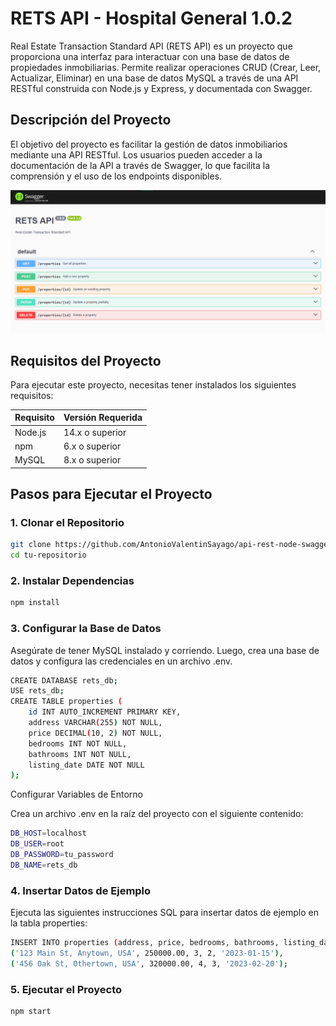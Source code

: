 # RETS API  - Hospital General 1.0.2

Real Estate Transaction Standard API (RETS API) es un proyecto que proporciona una interfaz para interactuar con una base de datos de propiedades inmobiliarias. Permite realizar operaciones CRUD (Crear, Leer, Actualizar, Eliminar) en una base de datos MySQL a través de una API RESTful construida con Node.js y Express, y documentada con Swagger.

## Descripción del Proyecto

El objetivo del proyecto es facilitar la gestión de datos inmobiliarios mediante una API RESTful. Los usuarios pueden acceder a la documentación de la API a través de Swagger, lo que facilita la comprensión y el uso de los endpoints disponibles.

![Demo Version 1.0](src/assets/demo.png)

## Requisitos del Proyecto

Para ejecutar este proyecto, necesitas tener instalados los siguientes requisitos:

| Requisito     | Versión Requerida          |
|---------------|----------------------------|
| Node.js       | 14.x o superior            |
| npm           | 6.x o superior             |
| MySQL         | 8.x o superior             |

## Pasos para Ejecutar el Proyecto

### 1. Clonar el Repositorio

```bash
git clone https://github.com/AntonioValentinSayago/api-rest-node-swagger
cd tu-repositorio
```

### 2. Instalar Dependencias
```bash
npm install
```

### 3. Configurar la Base de Datos
Asegúrate de tener MySQL instalado y corriendo. Luego, crea una base de datos y configura las credenciales en un archivo .env.
```bash
CREATE DATABASE rets_db;
USE rets_db;
CREATE TABLE properties (
    id INT AUTO_INCREMENT PRIMARY KEY,
    address VARCHAR(255) NOT NULL,
    price DECIMAL(10, 2) NOT NULL,
    bedrooms INT NOT NULL,
    bathrooms INT NOT NULL,
    listing_date DATE NOT NULL
);
```
Configurar Variables de Entorno

Crea un archivo .env en la raíz del proyecto con el siguiente contenido:
```bash
DB_HOST=localhost
DB_USER=root
DB_PASSWORD=tu_password
DB_NAME=rets_db

```
### 4. Insertar Datos de Ejemplo
Ejecuta las siguientes instrucciones SQL para insertar datos de ejemplo en la tabla properties:
```bash
INSERT INTO properties (address, price, bedrooms, bathrooms, listing_date) VALUES
('123 Main St, Anytown, USA', 250000.00, 3, 2, '2023-01-15'),
('456 Oak St, Othertown, USA', 320000.00, 4, 3, '2023-02-20');
```

### 5. Ejecutar el Proyecto
```bash
npm start

```
